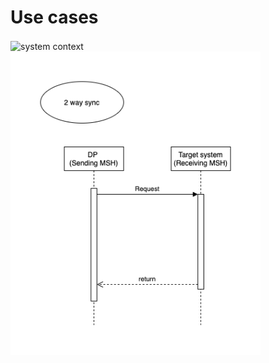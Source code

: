 # Use cases

<img src="../images/image01.jpeg" alt="system context" align="center" width="800"/>
<img src="../images/diagram03.drawio.png" alt="system context" align="center" width="400"/>
